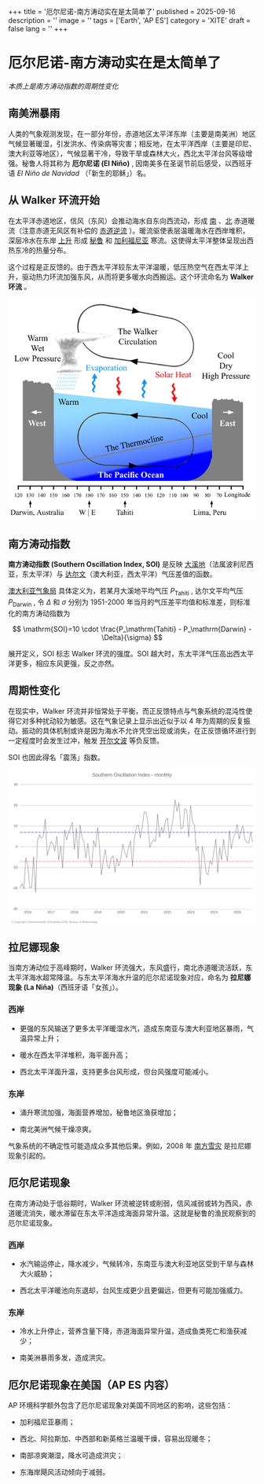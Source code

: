 +++
title = '厄尔尼诺-南方涛动实在是太简单了'
published = 2025-09-16
description = ''
image = ''
tags = ['Earth', 'AP ES']
category = 'XITE'
draft = false
lang = ''
+++

# 厄尔尼诺-南方涛动实在是太简单了

*本质上是南方涛动指数的周期性变化* 

## 南美洲暴雨

人类的气象观测发现，在一部分年份，赤道地区太平洋东岸（主要是南美洲）地区气候显著暖湿，引发洪水、传染病等灾害；相反地，在太平洋西岸（主要是印尼、澳大利亚等地区），气候显著干冷，导致干旱或森林大火，西北太平洋台风等级增强。秘鲁人将其称为 **厄尔尼诺 (El Niño)** , 因南美多在圣诞节前后感受，以西班牙语 *El Niño de Navidad* （「新生的耶稣」）名。

## 从 Walker 环流开始

在太平洋赤道地区，信风（东风）会推动海水自东向西流动，形成 [南](https://zh.wikipedia.org/wiki/%E5%8D%97%E8%B5%A4%E9%81%93%E6%B4%8B%E6%B5%81) 、[北](https://zh.wikipedia.org/wiki/%E5%8C%97%E8%B5%A4%E9%81%93%E6%9A%96%E6%B5%81) 赤道暖流（注意赤道无风区有补偿的 [赤道逆流](https://zh.wikipedia.org/wiki/%E8%B5%A4%E9%81%93%E9%80%86%E6%B5%81) ）。暖流驱使表层温暖海水在西岸堆积，深层冷水在东岸 [上升](https://zh.wikipedia.org/wiki/%E4%B8%8A%E5%8D%87%E6%B5%81) 形成 [秘鲁](https://zh.wikipedia.org/wiki/%E7%A7%98%E9%AD%AF%E6%B6%BC%E6%B5%81) 和 [加利福尼亚](https://zh.wikipedia.org/wiki/%E5%8A%A0%E5%88%A9%E7%A6%8F%E5%B0%BC%E4%BA%9E%E6%B4%8B%E6%B5%81) 寒流。这使得太平洋整体呈现出西热东冷的热量分布。

这个过程是正反馈的。由于西太平洋较东太平洋温暖，低压热空气在西太平洋上升，驱动热力环流加强东风，从而将更多暖水向西搬运。这个环流命名为 **Walker 环流** 。

![Walker 环流](walker.png)

## 南方涛动指数

**南方涛动指数 (Southern Oscillation Index, SOI)** 是反映 [大溪地](https://zh.wikipedia.org/wiki/%E5%A4%A7%E6%BA%AA%E5%9C%B0%E5%B3%B6)（法属波利尼西亚，东太平洋）与 [达尔文](https://zh.wikipedia.org/wiki/%E8%BE%BE%E5%B0%94%E6%96%87_(%E6%BE%B3%E5%A4%A7%E5%88%A9%E4%BA%9A))（澳大利亚，西太平洋）气压差值的函数。

[澳大利亚气象局](https://www.bom.gov.au/climate/enso/soi/) 具体定义为，若某月大溪地平均气压 $P_\mathrm{Tahiti}$ , 达尔文平均气压 $P_\mathrm{Darwin}$ , 令 $\Delta$ 和 $\sigma$ 分别为 1951-2000 年当月的气压差平均值和标准差，则标准化的南方涛动指数为

$$
\mathrm{SOI}=10 \cdot \frac{P_\mathrm{Tahiti} - P_\mathrm{Darwin} - \Delta}{\sigma}
$$

展开定义，SOI 标志 Walker 环流的强度。SOI 越大时，东太平洋气压高出西太平洋更多，相应东风更强，反之亦然。

## 周期性变化

在现实中，Walker 环流并非恒常处于平衡，而正反馈特点与气象系统的混沌性使得它对多种扰动较为敏感。这在气象记录上显示出近似于以 4 年为周期的反复振动。振动的具体机制或许是因为海水不允许凭空出现或消失，在正反馈循环进行到一定程度时会发生过冲，触发 [开尔文波](https://zh.wikipedia.org/wiki/%E5%BC%80%E5%B0%94%E6%96%87%E6%B3%A2) 等负反馈。

SOI 也因此得名「震荡」指数。

![近 20 年 SOI 变化](soi-20yr.svg)

## 拉尼娜现象

当南方涛动位于高峰期时，Walker 环流强大，东风盛行，南北赤道暖流活跃，东太平洋海水超常降温。与东太平洋海水升温的厄尔尼诺现象对应，命名为 **拉尼娜现象 (La Niña)**（西班牙语「女孩」）。

### 西岸

- 更强的东风输送了更多太平洋暖湿水汽，造成东南亚与澳大利亚地区暴雨，气温异常上升；

- 暖水在西太平洋堆积，海平面升高；

- 西北太平洋面升温，支持更多台风形成，但台风强度可能减小。

### 东岸

- 涌升寒流加强，海面营养增加，秘鲁地区渔获增加；

- 南北美洲气候干燥凉爽。

气象系统的不确定性可能造成众多其他后果。例如，2008 年 [南方雪灾](https://zh.wikipedia.org/wiki/2008%E5%B9%B4%E4%B8%AD%E5%9B%BD%E9%9B%AA%E7%81%BE) 是拉尼娜现象引起的。

## 厄尔尼诺现象

在南方涛动处于低谷期时，Walker 环流被逆转或削弱，信风减弱或转为西风，赤道暖流消失，暖水滞留在东太平洋造成海面异常升温。这就是秘鲁的渔民观察到的厄尔尼诺现象。

### 西岸

- 水汽输运停止，降水减少，气候转冷，东南亚与澳大利亚地区受到干旱与森林大火威胁；

- 西北太平洋暖池向东退却，台风生成更少且更偏远，但更有可能加强威力。

### 东岸

- 冷水上升停止，营养含量下降，赤道海面异常升温，造成鱼类死亡和渔获减少；

- 南美洲暴雨多发，造成洪灾。

## 厄尔尼诺现象在美国（AP ES 内容）

AP 环境科学额外包含了厄尔尼诺现象对美国不同地区的影响，这些包括：

- 加利福尼亚暴雨；

- 西北、阿拉斯加、中西部和新英格兰温暖干燥，容易出现暖冬；

- 南部凉爽潮湿，降水可造成洪灾；

- 东海岸飓风活动倾向于减弱。
